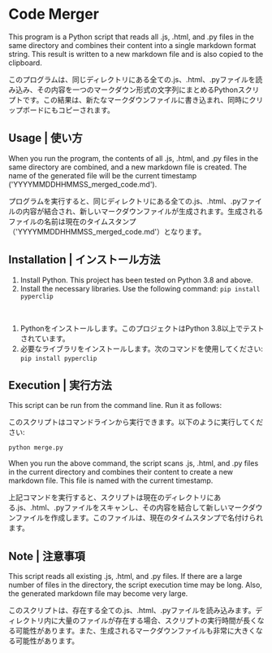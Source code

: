 # Code Merger

This program is a Python script that reads all .js, .html, and .py files in the same directory and combines their content into a single markdown format string. This result is written to a new markdown file and is also copied to the clipboard.

このプログラムは、同じディレクトリにある全ての.js、.html、.pyファイルを読み込み、その内容を一つのマークダウン形式の文字列にまとめるPythonスクリプトです。この結果は、新たなマークダウンファイルに書き込まれ、同時にクリップボードにもコピーされます。

## Usage | 使い方

When you run the program, the contents of all .js, .html, and .py files in the same directory are combined, and a new markdown file is created. The name of the generated file will be the current timestamp ('YYYYMMDDHHMMSS_merged_code.md').

プログラムを実行すると、同じディレクトリにある全ての.js、.html、.pyファイルの内容が結合され、新しいマークダウンファイルが生成されます。生成されるファイルの名前は現在のタイムスタンプ（'YYYYMMDDHHMMSS_merged_code.md'）となります。

## Installation | インストール方法

1. Install Python. This project has been tested on Python 3.8 and above.
2. Install the necessary libraries. Use the following command: `pip install pyperclip`
<br>

1. Pythonをインストールします。このプロジェクトはPython 3.8以上でテストされています。
2. 必要なライブラリをインストールします。次のコマンドを使用してください: `pip install pyperclip`

## Execution | 実行方法

This script can be run from the command line. Run it as follows:

このスクリプトはコマンドラインから実行できます。以下のように実行してください:

```bash
python merge.py
```
When you run the above command, the script scans .js, .html, and .py files in the current directory and combines their content to create a new markdown file. This file is named with the current timestamp.

上記コマンドを実行すると、スクリプトは現在のディレクトリにある.js、.html、.pyファイルをスキャンし、その内容を結合して新しいマークダウンファイルを作成します。このファイルは、現在のタイムスタンプで名付けられます。

## Note | 注意事項

This script reads all existing .js, .html, and .py files. If there are a large number of files in the directory, the script execution time may be long. Also, the generated markdown file may become very large.

このスクリプトは、存在する全ての.js、.html、.pyファイルを読み込みます。ディレクトリ内に大量のファイルが存在する場合、スクリプトの実行時間が長くなる可能性があります。また、生成されるマークダウンファイルも非常に大きくなる可能性があります。
